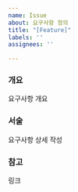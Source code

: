 ```yaml
---
name: Issue
about: 요구사항 정의
title: "[Feature]"
labels: ''
assignees: ''

---
```


### 개요
요구사항 개요 
### 서술
요구사항 상세 작성
### 참고
링크
